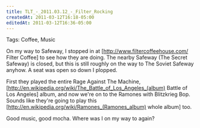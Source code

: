 ```yaml
---
title: TLT_-_2011.03.12_-_Filter_Rocking
createdAt: 2011-03-12T16:18-05:00
editedAt: 2011-03-12T16:36-05:00
---
```


Tags: Coffee, Music

On my way to Safeway, I stopped in at [http://www.filtercoffeehouse.com/ Filter Coffee] to see how they are doing. The nearby Safeway (The Secret Safeway) is closed, but this is still roughly on the way to The Soviet Safeway anyhow. A seat was open so down I plopped.

First they played the entire Rage Against The Machine, [http://en.wikipedia.org/wiki/The_Battle_of_Los_Angeles_(album) Battle of Los Angeles] album, and now we're on to the Ramones with Blitzkrieg Bop. Sounds like they're going to play this [http://en.wikipedia.org/wiki/Ramones_(Ramones_album) whole album] too.

Good music, good mocha. Where was I on my way to again?

